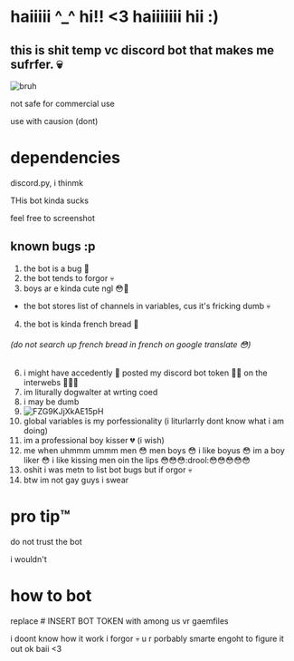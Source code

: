 # haiiiii ^_^ hi!! <3 haiiiiiii hii :)
## this is shit temp vc discord bot that makes me sufrfer. 💀

![bruh](https://i.ibb.co/3rSwMQh/9634c84aee630758edb218053d8f04e7.jpg)

not safe for commercial use

use with causion (dont)

# dependencies
discord.py, i thinmk

THis bot kinda sucks

feel free to screenshot

## known bugs :p

1. the bot is a bug :bug:
2. the bot tends to forgor 💀
3. boys ar e kinda cute ngl 😳🤤
* the bot stores list of channels in variables, cus it's fricking dumb :skull:
4. the bot is kinda french bread 🥖 
###### (do not search up french bread in french on google translate 😳)
6. i might have accedently 🥺 posted my discord bot token 😤😡 on the interwebs 🥰🥰🥺
7. im liturally dogwalter at wrting coed
8. i may be dumb
9. ![FZG9KJjXkAE15pH](https://user-images.githubusercontent.com/76204544/202875707-02794610-7b79-4d99-976c-f9507d37a484.jpg)
10. global variables is my porfessionality (i liturlarrly dont know what i am doing)
11. im a professional boy kisser 💔 (i wish)
12. me when uhmmm ummm men 😳 men boys 😳 i like boyus 😳 im a boy liker 😳 i like kissing men oin the lips 😳😳😳:drool:😳😳😳😳😳
13. oshit i was metn to list bot bugs but if orgor 💀
14. btw im not gay guys i swear

# pro tip™️
do not trust the bot

i wouldn't

# how to bot
replace # INSERT BOT TOKEN with among us vr gaemfiles

i doont know how it work i forgor :skull: u r porbably smarte engoht to figure it out ok baii <3

